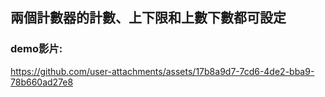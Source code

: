 ## 兩個計數器的計數、上下限和上數下數都可設定

### demo影片:


https://github.com/user-attachments/assets/17b8a9d7-7cd6-4de2-bba9-78b660ad27e8

